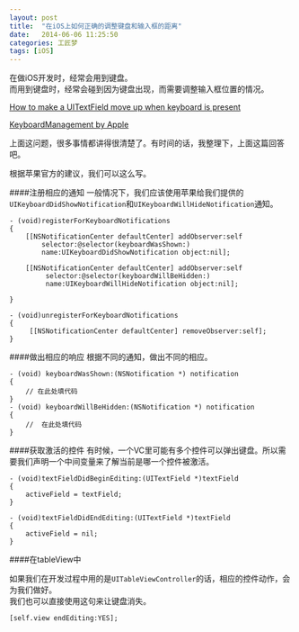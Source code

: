 ```yaml
---
layout: post
title:  "在iOS上如何正确的调整键盘和输入框的距离"
date:   2014-06-06 11:25:50
categories: 工匠梦
tags: [iOS]
---
```

在做iOS开发时，经常会用到键盘。  
而用到键盘时，经常会碰到因为键盘出现，而需要调整输入框位置的情况。  

[How to make a UITextField move up when keyboard is present](http://stackoverflow.com/questions/1126726/how-to-make-a-uitextfield-move-up-when-keyboard-is-present)

[KeyboardManagement by Apple](https://developer.apple.com/library/ios/documentation/StringsTextFonts/Conceptual/TextAndWebiPhoneOS/KeyboardManagement/KeyboardManagement.html)

上面这问题，很多事情都讲得很清楚了。有时间的话，我整理下，上面这篇回答吧。

根据苹果官方的建议，我们可以这么写。

####注册相应的通知
一般情况下，我们应该使用苹果给我们提供的`UIKeyboardDidShowNotification`和`UIKeyboardWillHideNotification`通知。

	- (void)registerForKeyboardNotifications
	{
    	[[NSNotificationCenter defaultCenter] addObserver:self
            selector:@selector(keyboardWasShown:)
            name:UIKeyboardDidShowNotification object:nil];
            
        [[NSNotificationCenter defaultCenter] addObserver:self
             selector:@selector(keyboardWillBeHidden:)
             name:UIKeyboardWillHideNotification object:nil];
 
	}
	
	- (void)unregisterForKeyboardNotifications
	{
    	 [[NSNotificationCenter defaultCenter] removeObserver:self];
	}
	
####做出相应的响应
根据不同的通知，做出不同的相应。

	- (void) keyboardWasShown:(NSNotification *) notification
	{
		// 在此处填代码
	}
	- (void) keyboardWillBeHidden:(NSNotification *) notification
	{
    	//	在此处填代码
	}
	
####获取激活的控件
有时候，一个VC里可能有多个控件可以弹出键盘。所以需要我们声明一个中间变量来了解当前是哪一个控件被激活。

	- (void)textFieldDidBeginEditing:(UITextField *)textField
	{
    	activeField = textField;
	}
 
	- (void)textFieldDidEndEditing:(UITextField *)textField
	{
    	activeField = nil;
	}
	
####在tableView中

如果我们在开发过程中用的是`UITableViewController`的话，相应的控件动作，会为我们做好。  
我们也可以直接使用这句来让键盘消失。

	[self.view endEditing:YES];
	